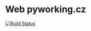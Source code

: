 Web pyworking.cz
================

[![Build Status](https://travis-ci.org/pyvec/pyworking.cz.svg?branch=master)](https://travis-ci.org/pyvec/pyworking.cz)
